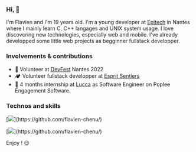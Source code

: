 ### Hi, 🫡

I'm Flavien and I'm 19 years old.
I'm a young developer at [Epitech](https://www.epitech.eu/fr/formations/epitech-en-5-ans/) in Nantes where I mainly learn C, C++ langages and UNIX system usage. I love discovering new technologies, especially web and mobile. I've already developped some little web projects as begginner fullstack developper.

### Involvements & contributions
* 🌱 Volunteer at [DevFest](https://devfest.gdgnantes.com/) Nantes 2022
* 🏕️ Volunteer fullstack developper at [Esprit Sentiers](https://www.esprit-sentiers.fr/)
* 🍊 4 months internship at [Lucca](https://github.com/LuccaSA) as Software Engineer on Poplee Engagement Software.


### Technos and skills
[![](https://skills.thijs.gg/icons?i=c,cpp,cs,react,nextjs,redux,js,html,css")](https://github.com/flavien-chenu/)

[![](https://skills.thijs.gg/icons?i=python,php,postgres")](https://github.com/flavien-chenu/)

Enjoy ! 😉 
